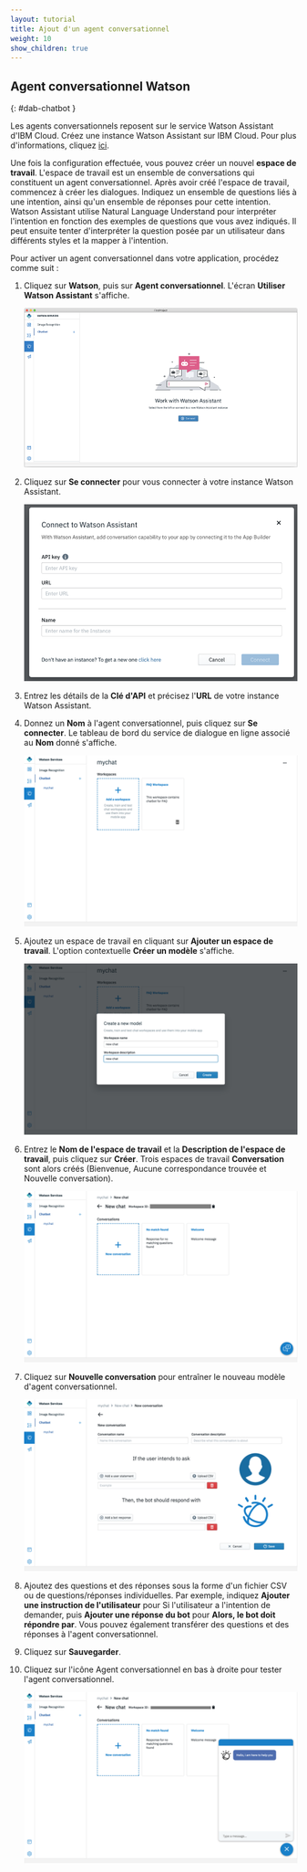 ```yaml
---
layout: tutorial
title: Ajout d'un agent conversationnel
weight: 10
show_children: true
---
```

<!-- NLS_CHARSET=UTF-8 -->
## Agent conversationnel Watson
{: #dab-chatbot }

Les agents conversationnels reposent sur le service Watson Assistant d'IBM Cloud. Créez une instance Watson Assistant sur IBM Cloud. Pour plus d'informations, cliquez [ici](https://cloud.ibm.com/catalog/services/watson-assistant-formerly-conversation).

Une fois la configuration effectuée, vous pouvez créer un nouvel **espace de travail**. L'espace de travail est un ensemble de conversations qui constituent un agent conversationnel. Après avoir créé l'espace de travail, commencez à créer les dialogues. Indiquez un ensemble de questions liés à une intention, ainsi qu'un ensemble de réponses pour cette intention. Watson Assistant utilise Natural Language Understand pour interpréter l'intention en fonction des exemples de questions que vous avez indiqués. Il peut ensuite tenter d'interpréter la question posée par un utilisateur dans différents styles et la mapper à l'intention.

Pour activer un agent conversationnel dans votre application, procédez comme suit :

1. Cliquez sur **Watson**, puis sur **Agent conversationnel**. L'écran **Utiliser Watson Assistant** s'affiche.

    ![Agent conversationnel Watson](dab-watson-chat.png)

2. Cliquez sur **Se connecter** pour vous connecter à votre instance Watson Assistant.

    ![Instance de dialogue en ligne Watson](dab-watson-chat-instance.png)

3. Entrez les détails de la **Clé d'API** et précisez l'**URL** de votre instance Watson Assistant. 
4. Donnez un **Nom** à l'agent conversationnel, puis cliquez sur **Se connecter**. Le tableau de bord du service de dialogue en ligne associé au **Nom** donné s'affiche.

    ![Espace de travail de l'agent conversationnel Watson](dab-watson-chat-workspace.png)

5. Ajoutez un espace de travail en cliquant sur **Ajouter un espace de travail**. L'option contextuelle **Créer un modèle** s'affiche.

    ![Nouveau modèle d'espace de travail pour l'agent conversationnel Watson](dab-watson-chat-new-model.png)

6. Entrez le **Nom de l'espace de travail** et la **Description de l'espace de travail**, puis cliquez sur **Créer**. Trois espaces de travail **Conversation** sont alors créés (Bienvenue, Aucune correspondance trouvée et Nouvelle conversation).

    ![Conversation par défaut de l'agent conversationnel Watson](dab-watson-chat-conversations.png)

7. Cliquez sur **Nouvelle conversation** pour entraîner le nouveau modèle d'agent conversationnel. 

    ![Questions/réponses sur l'agent conversationnel Watson](dab-watson-chat-questions.png)

8. Ajoutez des questions et des réponses sous la forme d'un fichier CSV ou de questions/réponses individuelles. Par exemple, indiquez **Ajouter une instruction de l'utilisateur** pour Si l'utilisateur a l'intention de demander, puis **Ajouter une réponse du bot** pour **Alors, le bot doit répondre par**. Vous pouvez également transférer des questions et des réponses à l'agent conversationnel.
9. Cliquez sur **Sauvegarder**.
10. Cliquez sur l'icône Agent conversationnel en bas à droite pour tester l'agent conversationnel.

    ![Test de l'agent conversationnel](dab-watson-chat-testing.png)
